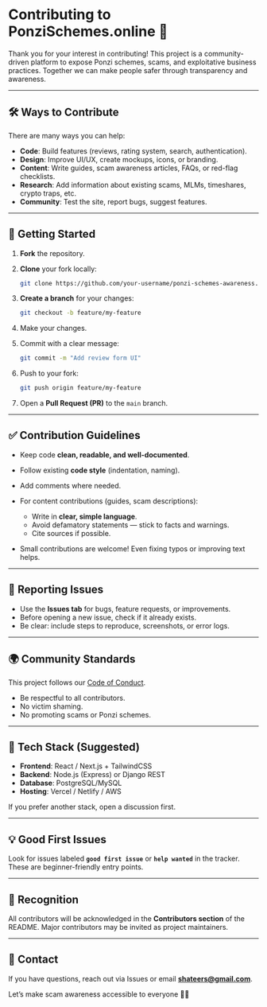 # Contributing to PonziSchemes.online 🚨

Thank you for your interest in contributing!
This project is a community-driven platform to expose Ponzi schemes, scams, and exploitative business practices.
Together we can make people safer through transparency and awareness.

---

## 🛠 Ways to Contribute

There are many ways you can help:

* **Code**: Build features (reviews, rating system, search, authentication).
* **Design**: Improve UI/UX, create mockups, icons, or branding.
* **Content**: Write guides, scam awareness articles, FAQs, or red-flag checklists.
* **Research**: Add information about existing scams, MLMs, timeshares, crypto traps, etc.
* **Community**: Test the site, report bugs, suggest features.

---

## 📌 Getting Started

1. **Fork** the repository.
2. **Clone** your fork locally:

   ```bash
   git clone https://github.com/your-username/ponzi-schemes-awareness.git
   ```
3. **Create a branch** for your changes:

   ```bash
   git checkout -b feature/my-feature
   ```
4. Make your changes.
5. Commit with a clear message:

   ```bash
   git commit -m "Add review form UI"
   ```
6. Push to your fork:

   ```bash
   git push origin feature/my-feature
   ```
7. Open a **Pull Request (PR)** to the `main` branch.

---

## ✅ Contribution Guidelines

* Keep code **clean, readable, and well-documented**.
* Follow existing **code style** (indentation, naming).
* Add comments where needed.
* For content contributions (guides, scam descriptions):

  * Write in **clear, simple language**.
  * Avoid defamatory statements — stick to facts and warnings.
  * Cite sources if possible.
* Small contributions are welcome! Even fixing typos or improving text helps.

---

## 🔎 Reporting Issues

* Use the **Issues tab** for bugs, feature requests, or improvements.
* Before opening a new issue, check if it already exists.
* Be clear: include steps to reproduce, screenshots, or error logs.

---

## 🌍 Community Standards

This project follows our [Code of Conduct](CODE_OF_CONDUCT.md).

* Be respectful to all contributors.
* No victim shaming.
* No promoting scams or Ponzi schemes.

---

## 🚀 Tech Stack (Suggested)

* **Frontend**: React / Next.js + TailwindCSS
* **Backend**: Node.js (Express) or Django REST
* **Database**: PostgreSQL/MySQL
* **Hosting**: Vercel / Netlify / AWS

If you prefer another stack, open a discussion first.

---

## 💡 Good First Issues

Look for issues labeled **`good first issue`** or **`help wanted`** in the tracker. These are beginner-friendly entry points.

---

## 🤝 Recognition

All contributors will be acknowledged in the **Contributors section** of the README.
Major contributors may be invited as project maintainers.

---

## 📧 Contact

If you have questions, reach out via Issues or email **[shateers@gmail.com](mailto:shateers@gmail.com)**.

Let’s make scam awareness accessible to everyone 🚨💡
